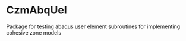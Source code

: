 # CzmAbqUel
Package for testing abaqus user element subroutines for implementing cohesive zone models
